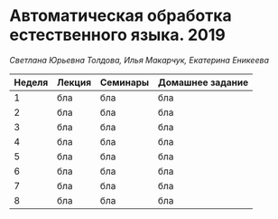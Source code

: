 # Автоматическая обработка естественного языка. 2019
*Светлана Юрьевна Толдова, Илья Макарчук, Екатерина Еникеева*

|Неделя|Лекция|Семинары|Домашнее задание|
|-|-|-|-|
|1|бла|бла|бла|
|2|бла|бла|бла|
|3|бла|бла|бла|
|4|бла|бла|бла|
|5|бла|бла|бла|
|6|бла|бла|бла|
|7|бла|бла|бла|
|8|бла|бла|бла|
